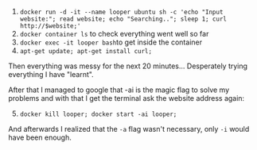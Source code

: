 
1. `docker run -d -it --name looper ubuntu sh -c 'echo "Input website:"; read website; echo "Searching.."; sleep 1; curl http://$website;'`
2. `docker container ls` to check everything went well so far
3. `docker exec -it looper bash`to get inside the container 
4. `apt-get update; apt-get install curl;`

Then everything was messy for the next 20 minutes... Desperately trying everything I have "learnt". 

After that I managed to google that -ai is the magic flag to solve my problems and with that I get the terminal ask the website address again: 

5. `docker kill looper; docker start -ai looper;`

And afterwards I realized that the `-a` flag wasn't necessary, only `-i` would have been enough. 

